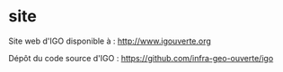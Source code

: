 # site
Site web d'IGO disponible à : http://www.igouverte.org

Dépôt du code source d'IGO : https://github.com/infra-geo-ouverte/igo 
